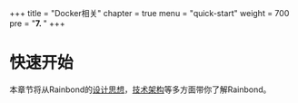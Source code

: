 +++
title = "Docker相关"
chapter = true
menu = "quick-start"
weight = 700
pre = "<b>7. </b>"
+++

# 快速开始

本章节将从Rainbond的[设计思想](/architecture/design-concept/)，[技术架构](/architecture/architecture/)等多方面带你了解Rainbond。
